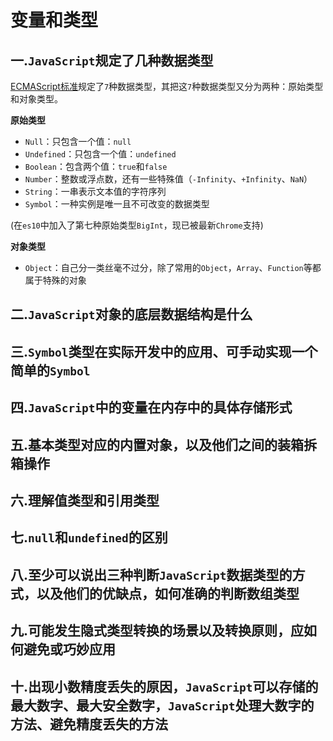 # 变量和类型

## 一.`JavaScript`规定了几种数据类型

[ECMAScript标准](https://link.juejin.im?target=http%3A%2F%2Fwww.ecma-international.org%2Fecma-262%2F9.0%2Findex.html)规定了`7`种数据类型，其把这`7`种数据类型又分为两种：原始类型和对象类型。

**原始类型**

- `Null`：只包含一个值：`null`
- `Undefined`：只包含一个值：`undefined`
- `Boolean`：包含两个值：`true`和`false`
- `Number`：整数或浮点数，还有一些特殊值（`-Infinity`、`+Infinity`、`NaN`）
- `String`：一串表示文本值的字符序列
- `Symbol`：一种实例是唯一且不可改变的数据类型

(在`es10`中加入了第七种原始类型`BigInt`，现已被最新`Chrome`支持)

**对象类型**

- `Object`：自己分一类丝毫不过分，除了常用的`Object`，`Array`、`Function`等都属于特殊的对象

## 二.`JavaScript`对象的底层数据结构是什么



## 三.`Symbol`类型在实际开发中的应用、可手动实现一个简单的`Symbol`

## 四.`JavaScript`中的变量在内存中的具体存储形式

## 五.基本类型对应的内置对象，以及他们之间的装箱拆箱操作

## 六.理解值类型和引用类型

## 七.`null`和`undefined`的区别

## 八.至少可以说出三种判断`JavaScript`数据类型的方式，以及他们的优缺点，如何准确的判断数组类型

## 九.可能发生隐式类型转换的场景以及转换原则，应如何避免或巧妙应用

## 十.出现小数精度丢失的原因，`JavaScript`可以存储的最大数字、最大安全数字，`JavaScript`处理大数字的方法、避免精度丢失的方法

